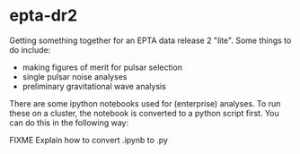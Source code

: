 # epta-dr2
Getting something together for an EPTA data release 2 "lite". 
Some things to do include:
* making figures of merit for pulsar selection
* single pulsar noise analyses
* preliminary gravitational wave analysis

There are some ipython notebooks used for (enterprise) analyses. To run these on a cluster, the notebook is converted to a python script first. You can do this in the following way:

FIXME Explain how to convert .ipynb to .py

